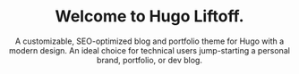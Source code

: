 ---
title: Welcome to Hugo Liftoff.
subtitle: A customizable, SEO-optimized blog and portfolio theme for Hugo with a modern design. An ideal choice for technical users jump-starting a personal brand, portfolio, or dev blog.
seo_title: Hugo Liftoff | Hugo theme for creators

posts_section_heading: Recent Posts
projects_section_heading: My Projects
---